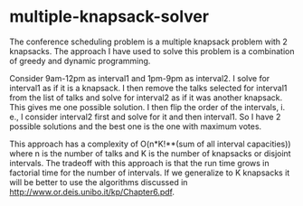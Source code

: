 # multiple-knapsack-solver

The conference scheduling problem is a multiple knapsack problem with 2 knapsacks. The approach I have used to solve this problem is a combination of greedy and dynamic programming. 

Consider 9am-12pm as interval1 and 1pm-9pm as interval2. I solve for interval1 as if it is a knapsack. I then remove the talks selected for interval1 from the list of talks and solve for interval2 as if it was another knapsack. This gives me one possible solution. I then flip the order of the intervals, i. e., I consider interval2 first and solve for it and then interval1. So I have 2 possible solutions and the best one is the one with maximum votes.

This approach has a complexity of O(n*K!**(sum of all interval capacities)) where n is the number of talks and K is the number of knapsacks or disjoint intervals. The tradeoff with this approach is that the run time grows in factorial time for the number of intervals. If we generalize to K knapsacks it will be better to use the algorithms discussed in http://www.or.deis.unibo.it/kp/Chapter6.pdf.




